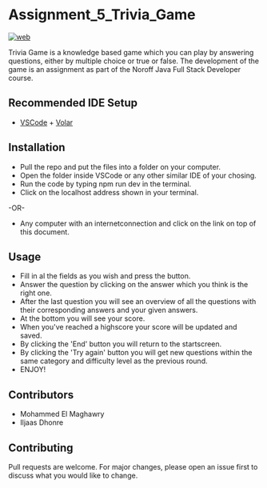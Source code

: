 # Assignment_5_Trivia_Game

[![web](https://img.shields.io/static/v1?logo=heroku&message=Online&label=Heroku&color=430098)](https://assignment-5-trivia-game.herokuapp.com/)

Trivia Game is a knowledge based game which you can play by answering questions, either by multiple choice or true or false. The development of the game is an assignment as part of the Noroff Java Full Stack Developer course.

## Recommended IDE Setup

- [VSCode](https://code.visualstudio.com/) + [Volar](https://marketplace.visualstudio.com/items?itemName=johnsoncodehk.volar)

## Installation

- Pull the repo and put the files into a folder on your computer.
- Open the folder inside VSCode or any other similar IDE of your chosing.
- Run the code by typing npm run dev in the terminal.
- Click on the localhost address shown in your terminal.

-OR-

- Any computer with an internetconnection and click on the link on top of this document.

## Usage

- Fill in al the fields as you wish and press the button.
- Answer the question by clicking on the answer which you think is the right one.
- After the last question you will see an overview of all the questions with their corresponding answers and your given answers.
- At the bottom you will see your score.
- When you've reached a highscore your score will be updated and saved.
- By clicking the 'End' button you will return to the startscreen.
- By clicking the 'Try again' button you will get new questions within the same category and difficulty level as the previous round.
- ENJOY!

## Contributors
- Mohammed El Maghawry
- Iljaas Dhonre

## Contributing
Pull requests are welcome. For major changes, please open an issue first to discuss what you would like to change.

